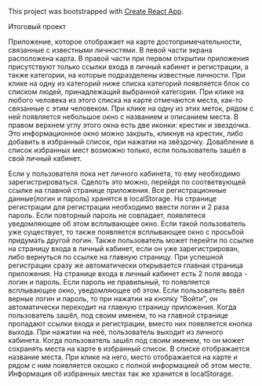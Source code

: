 This project was bootstrapped with [Create React App](https://github.com/facebookincubator/create-react-app).

Итоговый проект

Приложение, которое отображает на карте достопримечательности, связанные с известными личностями.
В левой части экрана расположена карта. 
В правой части при первом открытии приложения присутствуют только ссылки входа в личный кабинет и регистрации, а также категории, на которые подразделены известные личности.
При клике на одну из категорий ниже списка категорий появляется блок со списком людей, принадлежащий выбранной категории.
При клике на любого человека из этого списка на карте отмечаются места, как-то связанные с этим человеком.
При клике на одну из этих меток, рядом с ней появляется небольшое окно с названием и описанием места. В правом верхнем углу этого окна есть две иконки: крестик и звездочка. Это информационное окно можно закрыть, кликнув на крестик, либо добавить в избранный список, при нажатии на звёздочку. Довабление в список избранных мест возможно только, если пользователь зашёл в свой личный кабинет.

Если у пользователя пока нет личного кабинета, то ему необходимо зарегистрироваться. Сделоть это можно, перейдя по соответвующей ссылке на главной странице приложения. Все регистрационные данные(логин и пароль) хранятся в localStorage.
На странице регистрации для регистрации необходимо ввести логин и 2 раза пароль. Если повторный пароль не совпадает, появлятеся уведомляющее об этом всплывающее окно. Если такой пользователь уже существует, то также появляется всплывающее окно с просьбой придумать другой логин. Также пользователь может перейти по ссылке на страницу входа в личный кабинет, если он уже зарегистрирован, либо вернуться по ссылке на главную страницу. При успешной регистрации сразу же автоматически открывается главная страница приложения.
На странице входа в личный кабинет есть 2 поля ввода - логин и пароль. Если пароль не правильный, то появляется всплывающее окно, уведомляющее об этом. Если пользователь ввёл верные логин и пароль, то при нажатии на кнопку "Войти", он автоматически переходит на главную страницу приложения.
Когда пользователь зашёл, под своим именем, то на главной странице пропадают ссылки входа и регистрации, вместо них появляется кнопка выхода. При нажатии на неё, пользователь выходит из личного кабинета.
Когда пользователь зашёл под своим именем, то он может сохранять места на карте в избранный список. В списке отображается название места. При клике на него, место отображается на карте и рядом с ним появляется окошко с полной информацией об этом месте. Информация об избранных местах так же хранится в localStorage.
